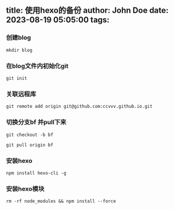 title: 使用hexo的备份
author: John Doe
date: 2023-08-19 05:05:00
tags:
---

### 创建blog
```
mkdir blog
```


### 在blog文件内初始化git
```
git init 
```
### 关联远程库
```
git remote add origin git@github.com:ccvvv.github.io.git
```
### 切换分支bf 并pull下来
```
git checkout -b bf
```
```
git pull origin bf
```
### 安装hexo
```
npm install hexo-cli -g
```
### 安装hexo模块
```
rm -rf node_modules && npm install --force
```




